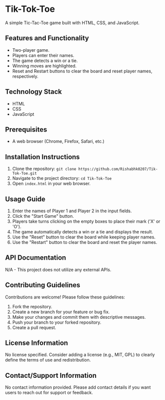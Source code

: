 # Tik-Tok-Toe

A simple Tic-Tac-Toe game built with HTML, CSS, and JavaScript.

## Features and Functionality

*   Two-player game.
*   Players can enter their names.
*   The game detects a win or a tie.
*   Winning moves are highlighted.
*   Reset and Restart buttons to clear the board and reset player names, respectively.


## Technology Stack

*   HTML
*   CSS
*   JavaScript

## Prerequisites

*   A web browser (Chrome, Firefox, Safari, etc.)

## Installation Instructions

1.  Clone the repository: `git clone https://github.com/Rishabhk0207/Tik-Tok-Toe.git`
2.  Navigate to the project directory: `cd Tik-Tok-Toe`
3.  Open `index.html` in your web browser.

## Usage Guide

1.  Enter the names of Player 1 and Player 2 in the input fields.
2.  Click the "Start Game" button.
3.  Players take turns clicking on the empty boxes to place their mark ('X' or 'O').
4.  The game automatically detects a win or a tie and displays the result.
5.  Use the "Reset" button to clear the board while keeping player names.
6.  Use the "Restart" button to clear the board and reset the player names.


## API Documentation

N/A - This project does not utilize any external APIs.

## Contributing Guidelines

Contributions are welcome! Please follow these guidelines:

1.  Fork the repository.
2.  Create a new branch for your feature or bug fix.
3.  Make your changes and commit them with descriptive messages.
4.  Push your branch to your forked repository.
5.  Create a pull request.

## License Information

No license specified.  Consider adding a license (e.g., MIT, GPL) to clearly define the terms of use and redistribution.


## Contact/Support Information

No contact information provided.  Please add contact details if you want users to reach out for support or feedback.
